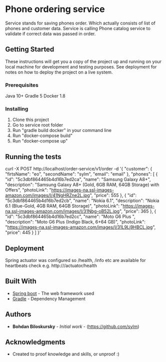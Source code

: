 # Phone ordering service

Service stands for saving phones order. Which actually consists of list of phones and customer data.
Service is calling Phone catalog service to validate if correct data was passed in order.

## Getting Started

These instructions will get you a copy of the project up and running on your local machine for development and testing purposes. See deployment for notes on how to deploy the project on a live system.

### Prerequisites

Java 10+
Gradle 5
Docker 1.8

### Installing

1. Clone this project
2. Go to service root folder
3. Run "gradle build docker" in your command line
4. Run "docker-compose build"
5. Run "docker-compose up"

## Running the tests

curl -X POST http://localhost/order-service/v1/order
  -d '{
  "customer": {
    "firtsName": "eo",
    "secondName": "sylm",
    "email": "email"
  },
  "phones": [
    {
      "id": "5c3dbf864465b4d16b7ed2ca",
      "name": "Samsung Galaxy A8+",
      "description": "Samsung Galaxy A8+ (Gold, 6GB RAM, 64GB Storage) with Offers",
      "photoLink": "https://images-na.ssl-images-amazon.com/images/I/41NgHRZne2L.jpg",
      "price": 555
    },
    {
      "id": "5c3dbf864465b4d16b7ed2cb",
      "name": "Nokia 6.1",
      "description": "Nokia 6.1 (Blue-Gold, 4GB RAM, 64GB Storage)",
      "photoLink": "https://images-na.ssl-images-amazon.com/images/I/31Nbg-oB52L.jpg",
      "price": 365
    },
    {
      "id": "5c3dbf864465b4d16b7ed2cc",
      "name": "Moto G6 Plus ",
      "description": "Moto G6 Plus (Indigo Black, 6+64 GB)",
      "photoLink": "https://images-na.ssl-images-amazon.com/images/I/31L9Lj9HBCL.jpg",
      "price": 445
    }
  ]
}'


## Deployment

Spring actuator was configured so /health, /info etc are available for heartbeats check
e.g. http://<your host>/actuator/health

## Built With

* [Spring boot](https://spring.io/projects/spring-boot) - The web framework used
* [Gradle](https://gradle.org/) - Dependency Management


## Authors

* **Bohdan Biloskursky** - *Initial work* - (https://github.com/sylm)

## Acknowledgments

* Created to proof knowledge and skills, or unproof :)


